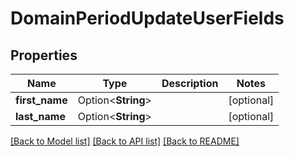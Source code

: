 # DomainPeriodUpdateUserFields

## Properties

Name | Type | Description | Notes
------------ | ------------- | ------------- | -------------
**first_name** | Option<**String**> |  | [optional]
**last_name** | Option<**String**> |  | [optional]

[[Back to Model list]](../README.md#documentation-for-models) [[Back to API list]](../README.md#documentation-for-api-endpoints) [[Back to README]](../README.md)



